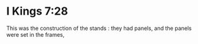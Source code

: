 # I Kings 7:28

This was the construction of the stands : they had panels, and the panels were set in the frames,
